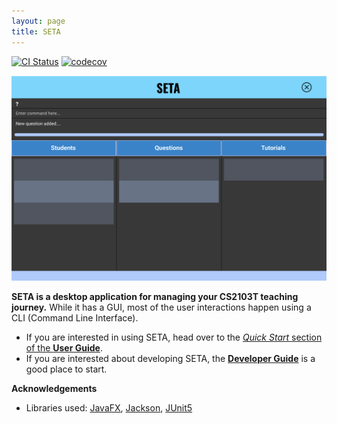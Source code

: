 ```yaml
---
layout: page
title: SETA
---
```


[![CI Status](https://github.com/se-edu/addressbook-level3/workflows/Java%20CI/badge.svg)](https://github.com/se-edu/addressbook-level3/actions)
[![codecov](https://codecov.io/gh/AY2223S1-CS2103T-T08-4/tp/branch/master/graph/badge.svg?token=4PEZO0KFRB)](https://codecov.io/gh/AY2223S1-CS2103T-T08-4/tp)

![Ui](images/Ui.png)

**SETA is a desktop application for managing your CS2103T teaching journey.** While it has a GUI, most of the user interactions happen using a CLI (Command Line Interface).

* If you are interested in using SETA, head over to the [_Quick Start_ section of the **User Guide**](UserGuide.html#quick-start).
* If you are interested about developing SETA, the [**Developer Guide**](DeveloperGuide.html) is a good place to start.


**Acknowledgements**

* Libraries used: [JavaFX](https://openjfx.io/), [Jackson](https://github.com/FasterXML/jackson), [JUnit5](https://github.com/junit-team/junit5)
